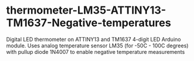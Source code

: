 # thermometer-LM35-ATTINY13-TM1637-Negative-temperatures
Digital LED thermometer on ATTINY13 and TM1637 4-digit LED Arduino module.  Uses analog temperature sensor LM35 (for -50C - 100C degrees) with pullup diode 1N4007 to enable negative temperature measurements
